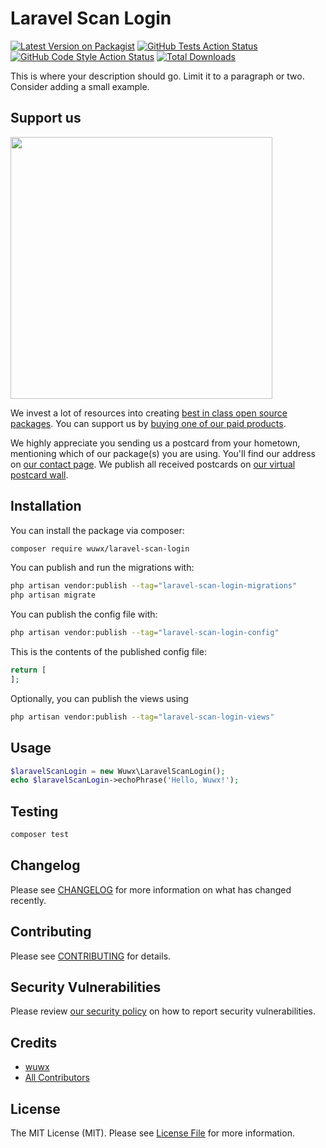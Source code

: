 # Laravel Scan Login

[![Latest Version on Packagist](https://img.shields.io/packagist/v/wuwx/laravel-scan-login.svg?style=flat-square)](https://packagist.org/packages/wuwx/laravel-scan-login)
[![GitHub Tests Action Status](https://img.shields.io/github/actions/workflow/status/wuwx/laravel-scan-login/run-tests.yml?branch=main&label=tests&style=flat-square)](https://github.com/wuwx/laravel-scan-login/actions?query=workflow%3Arun-tests+branch%3Amain)
[![GitHub Code Style Action Status](https://img.shields.io/github/actions/workflow/status/wuwx/laravel-scan-login/fix-php-code-style-issues.yml?branch=main&label=code%20style&style=flat-square)](https://github.com/wuwx/laravel-scan-login/actions?query=workflow%3A"Fix+PHP+code+style+issues"+branch%3Amain)
[![Total Downloads](https://img.shields.io/packagist/dt/wuwx/laravel-scan-login.svg?style=flat-square)](https://packagist.org/packages/wuwx/laravel-scan-login)

This is where your description should go. Limit it to a paragraph or two. Consider adding a small example.

## Support us

[<img src="https://github-ads.s3.eu-central-1.amazonaws.com/laravel-scan-login.jpg?t=1" width="419px" />](https://spatie.be/github-ad-click/laravel-scan-login)

We invest a lot of resources into creating [best in class open source packages](https://spatie.be/open-source). You can support us by [buying one of our paid products](https://spatie.be/open-source/support-us).

We highly appreciate you sending us a postcard from your hometown, mentioning which of our package(s) you are using. You'll find our address on [our contact page](https://spatie.be/about-us). We publish all received postcards on [our virtual postcard wall](https://spatie.be/open-source/postcards).

## Installation

You can install the package via composer:

```bash
composer require wuwx/laravel-scan-login
```

You can publish and run the migrations with:

```bash
php artisan vendor:publish --tag="laravel-scan-login-migrations"
php artisan migrate
```

You can publish the config file with:

```bash
php artisan vendor:publish --tag="laravel-scan-login-config"
```

This is the contents of the published config file:

```php
return [
];
```

Optionally, you can publish the views using

```bash
php artisan vendor:publish --tag="laravel-scan-login-views"
```

## Usage

```php
$laravelScanLogin = new Wuwx\LaravelScanLogin();
echo $laravelScanLogin->echoPhrase('Hello, Wuwx!');
```

## Testing

```bash
composer test
```

## Changelog

Please see [CHANGELOG](CHANGELOG.md) for more information on what has changed recently.

## Contributing

Please see [CONTRIBUTING](CONTRIBUTING.md) for details.

## Security Vulnerabilities

Please review [our security policy](../../security/policy) on how to report security vulnerabilities.

## Credits

- [wuwx](https://github.com/wuwx)
- [All Contributors](../../contributors)

## License

The MIT License (MIT). Please see [License File](LICENSE.md) for more information.
